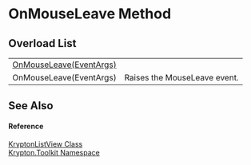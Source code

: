 # OnMouseLeave Method


## Overload List
<table>
<tr>
<td><a href="374a3a38-b072-1047-1716-f4a2f157084f.md">OnMouseLeave(EventArgs)</a></td>
<td> </td></tr>
<tr>
<td>OnMouseLeave(EventArgs)</td>
<td>Raises the MouseLeave event.</td></tr>
</table>

## See Also


#### Reference
<a href="0708dbd3-8b84-d9ff-266c-c945f2b99c05.md">KryptonListView Class</a>  
<a href="79d2eac2-21f4-54ff-7552-b20c33c30600.md">Krypton.Toolkit Namespace</a>  
